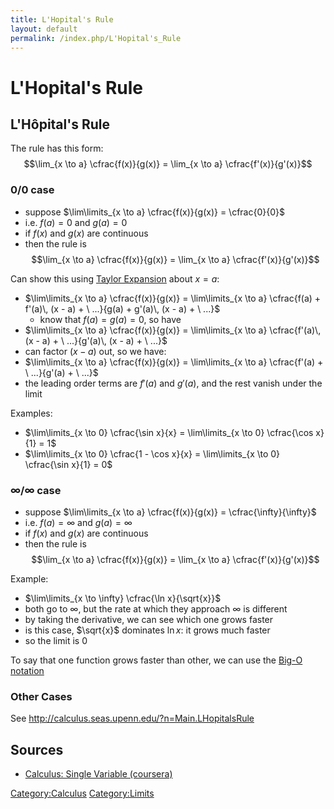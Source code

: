 ```yaml
---
title: L'Hopital's Rule
layout: default
permalink: /index.php/L'Hopital's_Rule
---
```


# L'Hopital's Rule

## L'Hôpital's Rule
The rule has this form:
$$\lim_{x \to a} \cfrac{f(x)}{g(x)} = \lim_{x \to a} \cfrac{f'(x)}{g'(x)}$$


### $0/0$ case
- suppose $\lim\limits_{x \to a} \cfrac{f(x)}{g(x)} = \cfrac{0}{0}$
- i.e. $f(a) = 0$ and $g(a) = 0$
- if $f(x)$ and $g(x)$ are continuous 
- then the rule is $$\lim_{x \to a} \cfrac{f(x)}{g(x)} = \lim_{x \to a} \cfrac{f'(x)}{g'(x)}$$


Can show this using [Taylor Expansion](Taylor_Expansion) about $x = a$:
- $\lim\limits_{x \to a} \cfrac{f(x)}{g(x)} = \lim\limits_{x \to a} \cfrac{f(a) + f'(a)\, (x - a) + \ ...}{g(a) + g'(a)\, (x - a) + \ ...}$
  - know that $f(a) = g(a) = 0$, so have 
- $\lim\limits_{x \to a} \cfrac{f(x)}{g(x)} = \lim\limits_{x \to a} \cfrac{f'(a)\, (x - a) + \ ...}{g'(a)\, (x - a) + \ ...}$
- can factor $(x - a)$ out, so we have: 
- $\lim\limits_{x \to a} \cfrac{f(x)}{g(x)} = \lim\limits_{x \to a} \cfrac{f'(a) + \ ...}{g'(a) + \ ...}$
- the leading order terms are $f'(a)$ and $g'(a)$, and the rest vanish under the limit


Examples:
- $\lim\limits_{x \to 0} \cfrac{\sin x}{x} = \lim\limits_{x \to 0} \cfrac{\cos x}{1} = 1$
- $\lim\limits_{x \to 0} \cfrac{1 - \cos x}{x} = \lim\limits_{x \to 0} \cfrac{\sin x}{1} = 0$


### $\infty / \infty$ case
- suppose $\lim\limits_{x \to a} \cfrac{f(x)}{g(x)} = \cfrac{\infty}{\infty}$
- i.e. $f(a) = \infty$ and $g(a) = \infty$
- if $f(x)$ and $g(x)$ are continuous 
- then the rule is $$\lim_{x \to a} \cfrac{f(x)}{g(x)} = \lim_{x \to a} \cfrac{f'(x)}{g'(x)}$$


Example: 
- $\lim\limits_{x \to \infty} \cfrac{\ln x}{\sqrt{x}}$
- both go to $\infty$, but the rate at which they approach $\infty$ is different 
- by taking the derivative, we can see which one grows faster 
- is this case, $\sqrt{x}$ dominates $\ln x$: it grows much faster
- so the limit is 0

To say that one function grows faster than other, we can use the [Big-O notation](Order_of_Growth)


### Other Cases
See http://calculus.seas.upenn.edu/?n=Main.LHopitalsRule


## Sources
- [Calculus: Single Variable (coursera)](Calculus__Single_Variable_(coursera))

[Category:Calculus](Category_Calculus)
[Category:Limits](Category_Limits)